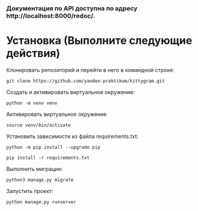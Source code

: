 ### Документация по API доступна по адресу http://localhost:8000/redoc/.

# Установка (Выполните следующие действия)

Клонировать репозиторий и перейти в него в командной строке:
```
git clone https://github.com/yandex-praktikum/kittygram.git
```
Cоздать и активировать виртуальное окружение:
```
python -m venv venv
```
Активировать виртуальное окружение
```
source venv/bin/activate
```
Установить зависимости из файла requirements.txt:

```
python -m pip install --upgrade pip
```
```
pip install -r requirements.txt
```
Выполнить миграции:
```
python3 manage.py migrate
```

Запустить проект:
```
python manage.py runserver
```

